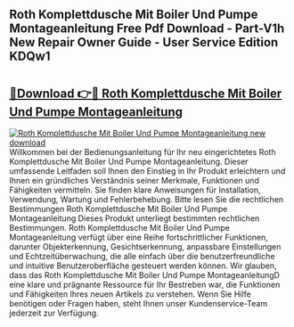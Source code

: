 ## Roth Komplettdusche Mit Boiler Und Pumpe Montageanleitung Free Pdf Download - Part-V1h New Repair Owner Guide - User Service Edition KDQw1

# <h2><a href="http://df6mma.blite.top/?on=Roth+Komplettdusche+Mit+Boiler+Und+Pumpe+Montageanleitung">🔗Download 👉🔴 Roth Komplettdusche Mit Boiler Und Pumpe Montageanleitung</a></h2>

[![Roth Komplettdusche Mit Boiler Und Pumpe Montageanleitung new download](https://i.imgur.com/lujVjoI.png)](http://df6mma.blite.top/?on=Roth+Komplettdusche+Mit+Boiler+Und+Pumpe+Montageanleitung)
Willkommen bei der Bedienungsanleitung für Ihr neu eingerichtetes Roth Komplettdusche Mit Boiler Und Pumpe Montageanleitung. Dieser umfassende Leitfaden soll Ihnen den Einstieg in Ihr Produkt erleichtern und Ihnen ein gründliches Verständnis seiner Merkmale, Funktionen und Fähigkeiten vermitteln. Sie finden klare Anweisungen für Installation, Verwendung, Wartung und Fehlerbehebung. Bitte lesen Sie die rechtlichen Bestimmungen Roth Komplettdusche Mit Boiler Und Pumpe Montageanleitung Dieses Produkt unterliegt bestimmten rechtlichen Bestimmungen. Roth Komplettdusche Mit Boiler Und Pumpe Montageanleitung verfügt über eine Reihe fortschrittlicher Funktionen, darunter Objekterkennung, Gesichtserkennung, anpassbare Einstellungen und Echtzeitüberwachung, die alle einfach über die benutzerfreundliche und intuitive Benutzeroberfläche gesteuert werden können. Wir glauben, dass das Roth Komplettdusche Mit Boiler Und Pumpe MontageanleitungD eine klare und prägnante Ressource für Ihr Bestreben war, die Funktionen und Fähigkeiten Ihres neuen Artikels zu verstehen. Wenn Sie Hilfe benötigen oder Fragen haben, steht Ihnen unser Kundenservice-Team jederzeit zur Verfügung.
